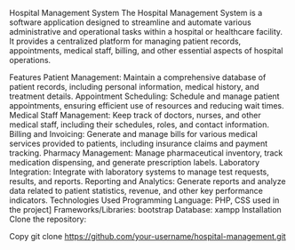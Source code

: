 Hospital Management System
The Hospital Management System is a software application designed to streamline and automate various administrative and operational tasks within a hospital or healthcare facility. It provides a centralized platform for managing patient records, appointments, medical staff, billing, and other essential aspects of hospital operations.

Features
Patient Management: Maintain a comprehensive database of patient records, including personal information, medical history, and treatment details.
Appointment Scheduling: Schedule and manage patient appointments, ensuring efficient use of resources and reducing wait times.
Medical Staff Management: Keep track of doctors, nurses, and other medical staff, including their schedules, roles, and contact information.
Billing and Invoicing: Generate and manage bills for various medical services provided to patients, including insurance claims and payment tracking.
Pharmacy Management: Manage pharmaceutical inventory, track medication dispensing, and generate prescription labels.
Laboratory Integration: Integrate with laboratory systems to manage test requests, results, and reports.
Reporting and Analytics: Generate reports and analyze data related to patient statistics, revenue, and other key performance indicators.
Technologies Used
Programming Language: PHP, CSS used in the project]
Frameworks/Libraries: bootstrap
Database: xampp
Installation
Clone the repository:

Copy
git clone https://github.com/your-username/hospital-management.git

